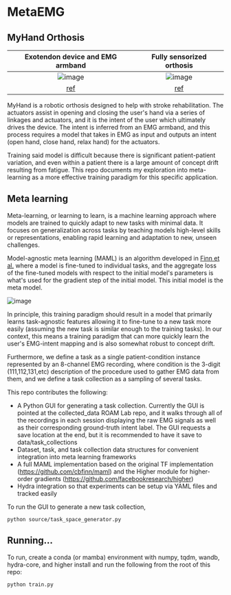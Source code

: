 # MetaEMG

## MyHand Orthosis

 Exotendon device and EMG armband           |  Fully sensorized orthosis
:-------------------------:|:-------------------------:
![image](https://github.com/plarotta/meta-emg/assets/20714356/f5ccd6c4-9db0-421d-aa9f-1665b4a1e7d5) | ![image](https://github.com/plarotta/meta-emg/assets/20714356/36014c4e-5c41-46ad-82d7-8971310af376) 
[ref](https://arxiv.org/pdf/1911.08003.pdf) | [ref](https://arxiv.org/pdf/2011.00034.pdf)

MyHand is a robotic orthosis designed to help with stroke rehabilitation. The actuators assist in opening and closing the user's hand via a series of linkages and actuators, and it is the intent of the user which ultimately drives the device. The intent is inferred from an EMG armband, and this process requires a model that takes in EMG as input and outputs an intent (open hand, close hand, relax hand) for the actuators. 

Training said model is difficult because there is significant patient-patient variation, and even within a patient there is a large amount of concept drift resulting from fatigue. This repo documents my exploration into meta-learning as a more effective training paradigm for this specific application.

## Meta learning

Meta-learning, or learning to learn, is a machine learning approach where models are trained to quickly adapt to new tasks with minimal data. It focuses on generalization across tasks by teaching models high-level skills or representations, enabling rapid learning and adaptation to new, unseen challenges. 

Model-agnostic meta learning (MAML) is an algorithm developed in [Finn et al.](https://arxiv.org/pdf/1703.03400.pdf) where a model is fine-tuned to individual tasks, and the aggregate loss of the fine-tuned models with respect to the initial model's parameters is what's used for the gradient step of the initial model. This initial model is the meta model. 

![image](https://github.com/plarotta/meta-emg/assets/20714356/abd212af-d1fa-4c38-ac59-c5725b00e537)

In principle, this training paradigm should result in a model that primarily learns task-agnostic features allowing it to fine-tune to a new task more easily (assuming the new task is similar enough to the training tasks). In our context, this means a training paradigm that can more quickly learn the user's EMG-intent mapping and is also somewhat robust to concept drift.

Furthermore, we define a task as a single patient-condition instance represented by an 8-channel EMG recording, where condition is the 3-digit (111,112,131,etc) description of the procedure used to gather EMG data from them, and we define a task collection as a sampling of several tasks.

This repo contributes the following:

- A Python GUI for generating a task collection. Currently the GUI is pointed at the collected_data ROAM Lab repo, and it walks through all of the recordings in each session displaying the raw EMG signals as well as their corresponding ground-truth intent label. The GUI requests a save location at the end, but it is recommended to have it save to data/task_collections
- Dataset, task, and task collection data structures for convenient integration into meta learning frameworks
- A full MAML implementation based on the original TF implementation (https://github.com/cbfinn/maml) and the Higher module for higher-order gradients (https://github.com/facebookresearch/higher)
- Hydra integration so that experiments can be setup via YAML files and tracked easily

To run the GUI to generate a new task collection,

```python source/task_space_generator.py```

## Running...

To run, create a conda (or mamba) environment with numpy, tqdm, wandb, hydra-core, and higher install and run the following from the root of this repo:

```python train.py```

